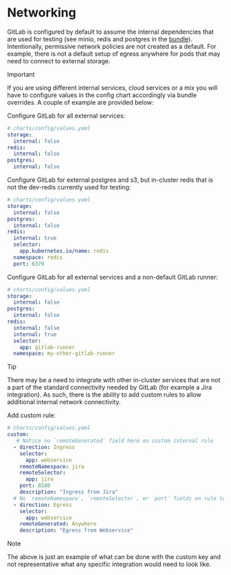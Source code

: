 # Networking

GitLab is configured by default to assume the internal dependencies that are used for testing (see minio, redis and postgres in the [bundle](bundle/uds-bundle.yaml)). Intentionally, permissive network policies are not created as a default. For example, there is not a default setup of egress anywhere for pods that may need to connect to external storage.

> [!IMPORTANT]
> If you are using different internal services, cloud services or a mix you will have to configure values in the config chart accordingly via bundle overrides. A couple of example are provided below:

Configure GitLab for all external services:

```yaml
# charts/config/values.yaml
storage:
  internal: false
redis:
  internal: false
postgres:
  internal: false
```

Configure GitLab for external postgres and s3, but in-cluster redis that is not the dev-redis currently used for testing:

```yaml
# charts/config/values.yaml
storage:
  internal: false
postgres:
  internal: false
redis:
  internal: true
  selector:
    app.kubernetes.io/name: redis
  namespace: redis
  port: 6379
```

Configure GitLab for all external services and a non-default GitLab runner:

```yaml
# charts/config/values.yaml
storage:
  internal: false
postgres:
  internal: false
redis:
  internal: false
  internal: true
  selector:
    app: gitlab-runner
  namespace: my-other-gitlab-runner
```

> [!TIP]
> There may be a need to integrate with other in-cluster services that are not a part of the standard connectivity needed by GitLab (for example a Jira integration). As such, there is the ability to add custom rules to allow additional internal network connectivity.

Add custom rule:

```yaml
# charts/config/values.yaml
custom:
   # Notice no `remoteGenerated` field here on custom internal rule
  - direction: Ingress
    selector:
      app: webservice
    remoteNamespace: jira
    remoteSelector:
      app: jira
    port: 8180
    description: "Ingress from Jira"
  # No `remoteNamespace`, `remoteSelector`, or `port` fields on rule to `remoteGenerated`
  - direction: Egress
    selector:
      app: webservice
    remoteGenerated: Anywhere
    description: "Egress from Webservice"
```

> [!NOTE]
> The above is just an example of what can be done with the custom key and not representative what any specific integration would need to look like.